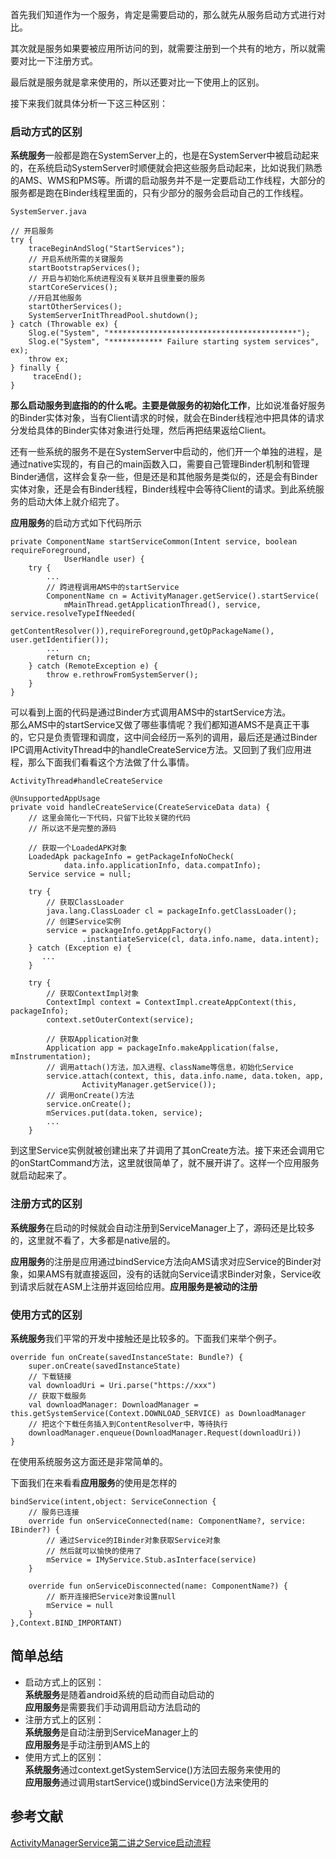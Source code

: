 
首先我们知道作为一个服务，肯定是需要启动的，那么就先从服务启动方式进行对比。<br>

其次就是服务如果要被应用所访问的到，就需要注册到一个共有的地方，所以就需要对比一下注册方式。<br>

最后就是服务就是拿来使用的，所以还要对比一下使用上的区别。<br>

接下来我们就具体分析一下这三种区别：
### 启动方式的区别
 
**系统服务**一般都是跑在SystemServer上的，也是在SystemServer中被启动起来的，在系统启动SystemServer时顺便就会把这些服务启动起来，比如说我们熟悉的AMS、WMS和PMS等。所谓的启动服务并不是一定要启动工作线程，大部分的服务都是跑在Binder线程里面的，只有少部分的服务会启动自己的工作线程。<br>

`SystemServer.java`
```
// 开启服务
try {
    traceBeginAndSlog("StartServices");
    // 开启系统所需的关键服务
    startBootstrapServices();
    // 开启与初始化系统进程没有关联并且很重要的服务
    startCoreServices();
    //开启其他服务
    startOtherServices();
    SystemServerInitThreadPool.shutdown();
} catch (Throwable ex) {
    Slog.e("System", "******************************************");
    Slog.e("System", "************ Failure starting system services", ex);
    throw ex;
} finally {
     traceEnd();
}
  ```

**那么启动服务到底指的的什么呢。主要是做服务的初始化工作**，比如说准备好服务的Binder实体对象，当有Client请求的时候，就会在Binder线程池中把具体的请求分发给具体的Binder实体对象进行处理，然后再把结果返给Client。<br>

还有一些系统的服务不是在SystemServer中启动的，他们开一个单独的进程，是通过native实现的，有自己的main函数入口，需要自己管理Binder机制和管理Binder通信，这样会复杂一些，但是还是和其他服务是类似的，还是会有Binder实体对象，还是会有Binder线程，Binder线程中会等待Client的请求。到此系统服务的启动大体上就介绍完了。<br>

**应用服务**的启动方式如下代码所示
```
private ComponentName startServiceCommon(Intent service, boolean requireForeground,
            UserHandle user) {
	try {
    	...
		// 跨进程调用AMS中的startService
        ComponentName cn = ActivityManager.getService().startService(
            mMainThread.getApplicationThread(), service, service.resolveTypeIfNeeded(
            getContentResolver()),requireForeground,getOpPackageName(), user.getIdentifier());
  		...
        return cn;
    } catch (RemoteException e) {
        throw e.rethrowFromSystemServer();
    }
}
```
可以看到上面的代码是通过Binder方式调用AMS中的startService方法。<br>
那么AMS中的startService又做了哪些事情呢？我们都知道AMS不是真正干事的，它只是负责管理和调度，这中间会经历一系列的调用，最后还是通过Binder IPC调用ActivityThread中的handleCreateService方法。又回到了我们应用进程，那么下面我们看看这个方法做了什么事情。

`ActivityThread#handleCreateService`
```
@UnsupportedAppUsage
private void handleCreateService(CreateServiceData data) {
    // 这里会简化一下代码，只留下比较关键的代码
	// 所以这不是完整的源码
    
    // 获取一个LoadedAPK对象
    LoadedApk packageInfo = getPackageInfoNoCheck(
            data.info.applicationInfo, data.compatInfo);
    Service service = null;
    
    try {
		// 获取ClassLoader
        java.lang.ClassLoader cl = packageInfo.getClassLoader();
		// 创建Service实例
        service = packageInfo.getAppFactory()
                .instantiateService(cl, data.info.name, data.intent);
    } catch (Exception e) {
       ...
    }

    try {
        // 获取ContextImpl对象
        ContextImpl context = ContextImpl.createAppContext(this, packageInfo);
        context.setOuterContext(service);

        // 获取Application对象
        Application app = packageInfo.makeApplication(false, mInstrumentation);
        // 调用attach()方法，加入进程、className等信息，初始化Service
        service.attach(context, this, data.info.name, data.token, app,
                ActivityManager.getService());
        // 调用onCreate()方法
        service.onCreate();
        mServices.put(data.token, service);
        ...
    }
```
到这里Service实例就被创建出来了并调用了其onCreate方法。接下来还会调用它的onStartCommand方法，这里就很简单了，就不展开讲了。这样一个应用服务就启动起来了。
### 注册方式的区别
**系统服务**在启动的时候就会自动注册到ServiceManager上了，源码还是比较多的，这里就不看了，大多都是native层的。<br>

**应用服务**的注册是应用通过bindService方法向AMS请求对应Service的Binder对象，如果AMS有就直接返回，没有的话就向Service请求Binder对象，Service收到请求后就在ASM上注册并返回给应用。**应用服务是被动的注册**
### 使用方式的区别
**系统服务**我们平常的开发中接触还是比较多的。下面我们来举个例子。
```
override fun onCreate(savedInstanceState: Bundle?) {
    super.onCreate(savedInstanceState)
	// 下载链接
    val downloadUri = Uri.parse("https://xxx")
	// 获取下载服务
    val downloadManager: DownloadManager = this.getSystemService(Context.DOWNLOAD_SERVICE) as DownloadManager
	// 把这个下载任务插入到ContentResolver中，等待执行
    downloadManager.enqueue(DownloadManager.Request(downloadUri))
}
```
在使用系统服务这方面还是非常简单的。

下面我们在来看看**应用服务**的使用是怎样的
```
bindService(intent,object: ServiceConnection {
	// 服务已连接
	override fun onServiceConnected(name: ComponentName?, service: IBinder?) {
		// 通过Service的IBinder对象获取Service对象
		// 然后就可以愉快的使用了
    	mService = IMyService.Stub.asInterface(service)
    }

    override fun onServiceDisconnected(name: ComponentName?) {
		// 断开连接把Service对象设置null
        mService = null
    }
},Context.BIND_IMPORTANT)
```
## 简单总结

* 启动方式上的区别：<br>
**系统服务**是随着android系统的启动而自动启动的<br>
**应用服务**是需要我们手动调用启动方法启动的
* 注册方式上的区别：<br>
**系统服务**是自动注册到ServiceManager上的<br>
**应用服务**是手动注册到AMS上的
* 使用方式上的区别：<br>
**系统服务**通过context.getSystemService()方法回去服务来使用的<br>
**应用服务**通过调用startService()或bindService()方法来使用的

## 参考文献

[ActivityManagerService第二讲之Service启动流程](https://blog.csdn.net/zplxl99/article/details/104314587)